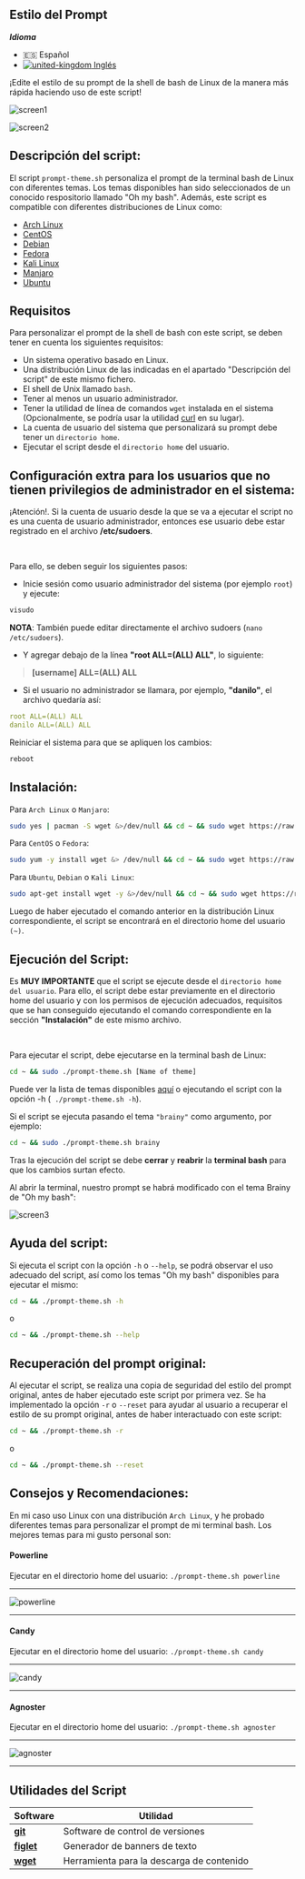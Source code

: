 ## Estilo del Prompt


***Idioma***
- 🇪🇸 Español
- [![united-kingdom](https://user-images.githubusercontent.com/55488676/152346624-aa99712d-5039-4382-af6e-90f71fe483c9.png) Inglés](https://github.com/Danilooo99/Prompt-Style/blob/master/README.md)


¡Edite el estilo de su prompt de la shell de bash de Linux de la manera más rápida haciendo uso de este script!

![screen1](https://user-images.githubusercontent.com/55488676/152246886-ac3f82da-eacb-4c73-ae10-0330fbe80db9.png)

![screen2](https://user-images.githubusercontent.com/55488676/152246950-ddf5af79-f016-451a-b02b-bdee8db75ab2.png)


## Descripción del script:


El script ```prompt-theme.sh``` personaliza el prompt de la terminal bash de Linux con diferentes temas.
Los temas disponibles han sido seleccionados de un conocido respositorio llamado "Oh my bash".
Además, este script es compatible con diferentes distribuciones de Linux como:

- [Arch Linux](https://archlinux.org/)
- [CentOS](https://www.centos.org/)
- [Debian](https://www.debian.org/)
- [Fedora](https://getfedora.org/es/)
- [Kali Linux](https://www.kali.org/)
- [Manjaro](https://manjaro.org/)
- [Ubuntu](https://ubuntu.com/)

## Requisitos

Para personalizar el prompt de la shell de bash con este script, se deben tener en cuenta los siguientes requisitos:

- Un sistema operativo basado en Linux.
- Una distribución Linux de las indicadas en el apartado "Descripción del script" de este mismo fichero.
- El shell de Unix llamado ```bash```.
- Tener al menos un usuario administrador.
- Tener la utilidad de línea de comandos ```wget``` instalada en el sistema (Opcionalmente, se podría usar la utilidad [curl](https://linux.die.net/man/1/curl) en su lugar).
- La cuenta de usuario del sistema que personalizará su prompt debe tener un ```directorio home```.
- Ejecutar el script desde el ```directorio home``` del usuario.


## Configuración extra para los usuarios que no tienen privilegios de administrador en el sistema:

¡Atención!. Si la cuenta de usuario desde la que se va a ejecutar el script no es una cuenta de usuario administrador, entonces ese usuario debe estar registrado en el archivo **/etc/sudoers**.

<br />

Para ello, se deben seguir los siguientes pasos:


- Inicie sesión como usuario administrador del sistema (por ejemplo ```root```) y ejecute:

```bash
visudo
```  

**NOTA**: También puede editar directamente el archivo sudoers (```nano /etc/sudoers```).

- Y agregar debajo de la línea **"root ALL=(ALL) ALL"**, lo siguiente:

> **[username] ALL=(ALL) ALL**

- Si el usuario no administrador se llamara, por ejemplo,  **"danilo"**, el archivo quedaría así:

```yaml
root ALL=(ALL) ALL
danilo ALL=(ALL) ALL
``` 

Reiniciar el sistema para que se apliquen los cambios:

```bash
reboot
```

## Instalación:


Para ```Arch Linux``` o ```Manjaro```:
```bash
sudo yes | pacman -S wget &>/dev/null && cd ~ && sudo wget https://raw.githubusercontent.com/Danilooo99/Prompt-Style/master/scripts_bash/promp_style/prompt-theme.sh && sudo chmod a+x ~/prompt-theme.sh
```

Para ```CentOS``` o ```Fedora```:
```bash
sudo yum -y install wget &> /dev/null && cd ~ && sudo wget https://raw.githubusercontent.com/Danilooo99/Prompt-Style/master/scripts_bash/promp_style/prompt-theme.sh && sudo chmod a+x ~/prompt-theme.sh
```

Para ```Ubuntu```, ```Debian``` o ```Kali Linux```:
```bash
sudo apt-get install wget -y &>/dev/null && cd ~ && sudo wget https://raw.githubusercontent.com/Danilooo99/Prompt-Style/master/scripts_bash/promp_style/prompt-theme.sh && sudo chmod a+x ~/prompt-theme.sh
```

Luego de haber ejecutado el comando anterior en la distribución Linux correspondiente, el script se encontrará en el directorio home del usuario ```(~)```.


## Ejecución del Script:

Es **MUY IMPORTANTE** que el script se ejecute desde el ```directorio home del usuario```. Para ello, el script debe estar previamente en el directorio home del usuario y con los permisos de ejecución adecuados, requisitos que se han conseguido ejecutando el comando correspondiente en la sección **"Instalación"** de este mismo archivo.


<br />

Para ejecutar el script, debe ejecutarse en la terminal bash de Linux:


```bash
cd ~ && sudo ./prompt-theme.sh [Name of theme]
```

Puede ver la lista de temas disponibles [aquí](https://github.com/Danilooo99/Prompt-Style/tree/master/scripts_bash/promp_style/themes) o ejecutando el script con la opción -h (``` ./prompt-theme.sh -h```).


Si el script se ejecuta pasando el tema ```"brainy"``` como argumento, por ejemplo:

```bash
cd ~ && sudo ./prompt-theme.sh brainy
```

Tras la ejecución del script se debe **cerrar** y **reabrir** la **terminal bash** para que los cambios surtan efecto.


Al abrir la terminal, nuestro prompt se habrá modificado con el tema Brainy de "Oh my bash":


![screen3](https://user-images.githubusercontent.com/55488676/152252717-e931c9e5-990b-4647-b911-4c756d09a7e1.png)


## Ayuda del script:

Si ejecuta el script con la opción ```-h``` o ```--help```, se podrá observar el uso adecuado del script, así como los temas "Oh my bash" disponibles para ejecutar el mismo:


```bash
cd ~ && ./prompt-theme.sh -h
```

o

```bash
cd ~ && ./prompt-theme.sh --help
```

## Recuperación del prompt original:

Al ejecutar el script, se realiza una copia de seguridad del estilo del prompt original, antes de haber ejecutado este script por primera vez. Se ha implementado la opción ```-r``` o ```--reset``` para ayudar al usuario a recuperar el estilo de su prompt original, antes de haber interactuado con este script:


```bash
cd ~ && ./prompt-theme.sh -r
```

o

```bash
cd ~ && ./prompt-theme.sh --reset
```

## Consejos y Recomendaciones:

En mi caso uso Linux con una distribución ```Arch Linux```, y he probado diferentes temas para personalizar el prompt de mi terminal bash. Los mejores temas para mi gusto personal son:

#### Powerline ####

Ejecutar en el directorio home del usuario: ```./prompt-theme.sh powerline```

* * *

![powerline](https://user-images.githubusercontent.com/55488676/152255969-314357c3-f944-415d-9186-0465816ffa74.png)


* * *

#### Candy ####

Ejecutar en el directorio home del usuario: ```./prompt-theme.sh candy```

* * *

![candy](https://user-images.githubusercontent.com/55488676/152256346-5c51bfd4-a99c-43fb-bb20-26cf01727f64.png)


* * *


#### Agnoster ####
Ejecutar en el directorio home del usuario: ```./prompt-theme.sh agnoster```

* * *

![agnoster](https://user-images.githubusercontent.com/55488676/152256504-c54f0a65-4f68-4f32-8e30-2d125c06548d.png)


* * *

## Utilidades del Script

| Software                                                              | Utilidad                                  |
| --------------------------------------------------------------------- | ----------------------------------------- |
| **[git](https://git-scm.com/)**                                       | Software de control de versiones          |
| **[figlet](http://www.figlet.org/)**                                  | Generador de banners de texto             |
| **[wget](https://www.gnu.org/software/wget/)**                        | Herramienta para la descarga de contenido |

